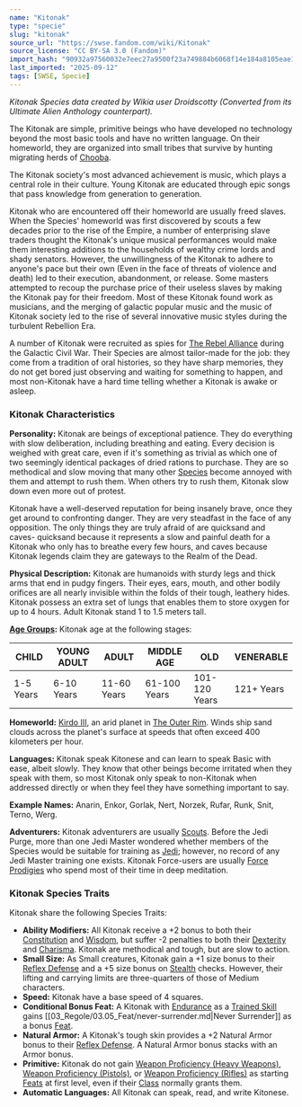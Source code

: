 ```yaml
---
name: "Kitonak"
type: "specie"
slug: "kitonak"
source_url: "https://swse.fandom.com/wiki/Kitonak"
source_license: "CC BY-SA 3.0 (Fandom)"
import_hash: "90932a97560032e7eec27a9500f23a749884b6068f14e184a8105eae13de8836"
last_imported: "2025-09-12"
tags: [SWSE, Specie]
---
```

*Kitonak Species data created by Wikia user Droidscotty (Converted from its Ultimate Alien Anthology counterpart).*

The Kitonak are simple, primitive beings who have developed no technology beyond the most basic tools and have no written language. On their homeworld, they are organized into small tribes that survive by hunting migrating herds of [Chooba](https://swse.fandom.com/wiki/Chooba).

The Kitonak society's most advanced achievement is music, which plays a central role in their culture. Young Kitonak are educated through epic songs that pass knowledge from generation to generation.

Kitonak who are encountered off their homeworld are usually freed slaves. When the Species' homeworld was first discovered by scouts a few decades prior to the rise of the Empire, a number of enterprising slave traders thought the Kitonak's unique musical performances would make them interesting additions to the households of wealthy crime lords and shady senators. However, the unwillingness of the Kitonak to adhere to anyone's pace but their own (Even in the face of threats of violence and death) led to their execution, abandonment, or release. Some masters attempted to recoup the purchase price of their useless slaves by making the Kitonak pay for their freedom. Most of these Kitonak found work as musicians, and the merging of galactic popular music and the music of Kitonak society led to the rise of several innovative music styles during the turbulent Rebellion Era.

A number of Kitonak were recruited as spies for [The Rebel Alliance](https://swse.fandom.com/wiki/The_Rebel_Alliance) during the Galactic Civil War. Their Species are almost tailor-made for the job: they come from a tradition of oral histories, so they have sharp memories, they do not get bored just observing and waiting for something to happen, and most non-Kitonak have a hard time telling whether a Kitonak is awake or asleep.

### Kitonak Characteristics
**Personality:** Kitonak are beings of exceptional patience. They do everything with slow deliberation, including breathing and eating. Every decision is weighed with great care, even if it's something as trivial as which one of two seemingly identical packages of dried rations to purchase. They are so methodical and slow moving that many other [Species](https://swse.fandom.com/wiki/Species) become annoyed with them and attempt to rush them. When others try to rush them, Kitonak slow down even more out of protest.

Kitonak have a well-deserved reputation for being insanely brave, once they get around to confronting danger. They are very steadfast in the face of any opposition. The only things they are truly afraid of are quicksand and caves- quicksand because it represents a slow and painful death for a Kitonak who only has to breathe every few hours, and caves because Kitonak legends claim they are gateways to the Realm of the Dead.

**Physical Description:** Kitonak are humanoids with sturdy legs and thick arms that end in pudgy fingers. Their eyes, ears, mouth, and other bodily orifices are all nearly invisible within the folds of their tough, leathery hides. Kitonak possess an extra set of lungs that enables them to store oxygen for up to 4 hours. Adult Kitonak stand 1 to 1.5 meters tall.

**[Age Groups](https://swse.fandom.com/wiki/Age_Groups):** Kitonak age at the following stages:

| CHILD | YOUNG ADULT | ADULT | MIDDLE AGE | OLD | VENERABLE |
| --- | --- | --- | --- | --- | --- |
| 1-5 Years | 6-10 Years | 11-60 Years | 61-100 Years | 101-120 Years | 121+ Years |

**Homeworld:** [Kirdo III](https://swse.fandom.com/wiki/Kirdo_III), an arid planet in [The Outer Rim](https://swse.fandom.com/wiki/The_Outer_Rim). Winds ship sand clouds across the planet's surface at speeds that often exceed 400 kilometers per hour.

**Languages:** Kitonak speak Kitonese and can learn to speak Basic with ease, albeit slowly. They know that other beings become irritated when they speak with them, so most Kitonak only speak to non-Kitonak when addressed directly or when they feel they have something important to say.

**Example Names:** Anarin, Enkor, Gorlak, Nert, Norzek, Rufar, Runk, Snit, Terno, Werg.

**Adventurers:** Kitonak adventurers are usually [Scouts](https://swse.fandom.com/wiki/Scouts). Before the Jedi Purge, more than one Jedi Master wondered whether members of the Species would be suitable for training as [Jedi](https://swse.fandom.com/wiki/Jedi); however, no record of any Jedi Master training one exists. Kitonak Force-users are usually [Force Prodigies](https://swse.fandom.com/wiki/Force_Prodigies) who spend most of their time in deep meditation.

### Kitonak Species Traits
Kitonak share the following Species Traits:
- **Ability Modifiers:** All Kitonak receive a +2 bonus to both their [Constitution](https://swse.fandom.com/wiki/Constitution) and [Wisdom](https://swse.fandom.com/wiki/Wisdom), but suffer -2 penalties to both their [Dexterity](https://swse.fandom.com/wiki/Dexterity) and [Charisma](https://swse.fandom.com/wiki/Charisma). Kitonak are methodical and tough, but are slow to action.
- **Small Size:** As Small creatures, Kitonak gain a +1 size bonus to their [Reflex Defense](https://swse.fandom.com/wiki/Combat) and a +5 size bonus on [Stealth](https://swse.fandom.com/wiki/Stealth) checks. However, their lifting and carrying limits are three-quarters of those of Medium characters.
- **Speed:** Kitonak have a base speed of 4 squares.
- **Conditional Bonus Feat:** A Kitonak with [Endurance](https://swse.fandom.com/wiki/Endurance) as a [Trained Skill](https://swse.fandom.com/wiki/Trained_Skill) gains [[03_Regole/03.05_Feat/never-surrender.md|Never Surrender]] as a bonus [Feat](https://swse.fandom.com/wiki/Feats).
- **Natural Armor:** A Kitonak's tough skin provides a +2 Natural Armor bonus to their [Reflex Defense](https://swse.fandom.com/wiki/Reflex_Defense). A Natural Armor bonus stacks with an Armor bonus.
- **Primitive:** Kitonak do not gain [Weapon Proficiency (Heavy Weapons)](https://swse.fandom.com/wiki/Weapon_Proficiency_(Heavy_Weapons)), [Weapon Proficiency (Pistols)](https://swse.fandom.com/wiki/Weapon_Proficiency_(Pistols)), or [Weapon Proficiency (Rifles)](https://swse.fandom.com/wiki/Weapon_Proficiency_(Rifles)) as starting [Feats](https://swse.fandom.com/wiki/Feats) at first level, even if their [Class](https://swse.fandom.com/wiki/Classes) normally grants them.
- **Automatic Languages:** All Kitonak can speak, read, and write Kitonese.